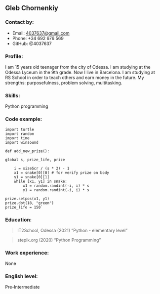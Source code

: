 ﻿## Gleb Chornenkiy


  

### Contact by: 

- Email:  4037637@gmail.com
- Phone: +34 692 676 569 
- GitHub: @4037637 

 ### Profile:

 I am 15 years old teenager from the city of Odessa. I am studying at the Odessa Lyceum in the 9th grade. Now I live in Barcelona. I am studying at RS School in order to teach others and earn money in the future. My strengths: purposefulness, problem solving, multitasking.

  ### Skills:

  Python programming

  

### Code example:
```
import turtle
import random
import time
import winsound

def add_new_prize():

global s, prize_life, prize
    
    i = sizeScr / (s * 2) - 1
    x1 = snake[0][0] # for verify prize on body
    y1 = snake[0][1]
    while [x1, y1] in snake: 
        x1 = random.randint(-i, i) * s
        y1 = random.randint(-i, i) * s

prize.setpos(x1, y1)
prize.dot(18, "green")
prize_life = 150`
```
 ### Education:
  
> IT2School, Odessa (2021)
“Python - elementary level”

>stepik.org (2020)
“Python Programming”

 ### Work experience: 
 None 

 ### English level: 
 Pre-Intermediate











